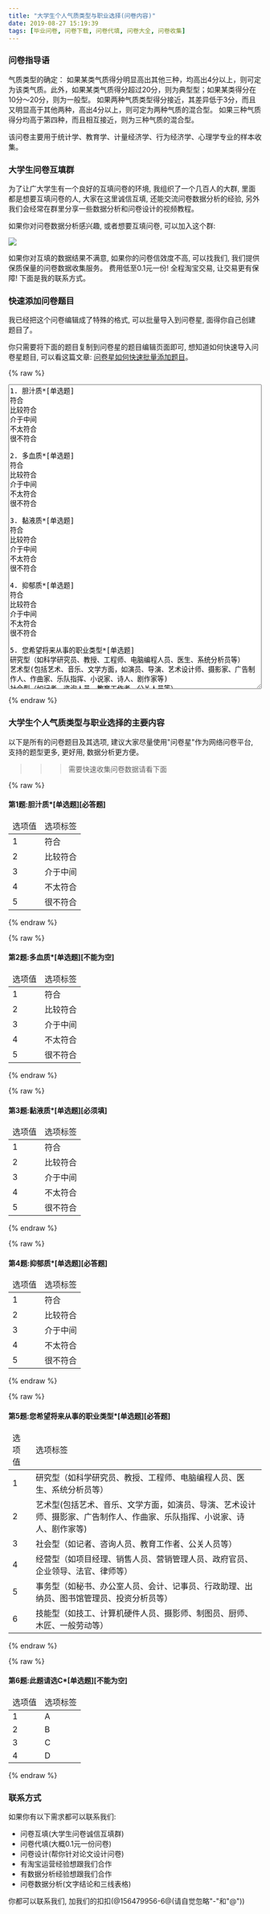 ```yaml
---
title: "大学生个人气质类型与职业选择(问卷内容)"
date: 2019-08-27 15:19:39
tags: [毕业问卷, 问卷下载, 问卷代填, 问卷大全, 问卷收集]
---
```


### 问卷指导语

气质类型的确定：
如果某类气质得分明显高出其他三种，均高出4分以上，则可定为该类气质。此外，如果某类气质得分超过20分，则为典型型；如果某类得分在10分～20分，则为一般型。
如果两种气质类型得分接近，其差异低于3分，而且又明显高于其他两种，高出4分以上，则可定为两种气质的混合型。
如果三种气质得分均高于第四种，而且相互接近，则为三种气质的混合型。

该问卷主要用于统计学、教育学、计量经济学、行为经济学、心理学专业的样本收集。

<!-- more -->


### 大学生问卷互填群

为了让广大学生有一个良好的互填问卷的环境, 我组织了一个几百人的大群, 里面都是想要互填问卷的人, 大家在这里诚信互填, 
还能交流问卷数据分析的经验, 另外我们会经常在群里分享一些数据分析和问卷设计的视频教程。

如果你对问卷数据分析感兴趣, 或者想要互填问卷, 可以加入这个群:

<img src="/images/问卷互填群二维码.png">

如果你对互填的数据结果不满意, 如果你的问卷信效度不高, 可以找我们, 我们提供保质保量的问卷数据收集服务。 
费用低至0.1元一份! 全程淘宝交易, 让交易更有保障! 下面是我的联系方式。



### 快速添加问卷题目

我已经把这个问卷编辑成了特殊的格式, 可以批量导入到问卷星, 面得你自己创建题目了。

你只需要将下面的题目复制到问卷星的题目编辑页面即可, 想知道如何快速导入问卷星题目, 可以看这篇文章: [问卷星如何快速批量添加题目](https://mlln.cn/2019/06/01/%E9%97%AE%E5%8D%B7%E6%98%9F%E5%A6%82%E4%BD%95%E5%BF%AB%E9%80%9F%E6%B7%BB%E5%8A%A0%E6%89%B9%E9%87%8F%E9%A2%98%E7%9B%AE/index.html)。

{% raw %}
<textarea rows="40" style="width: 100%;">1. 胆汁质*[单选题]
符合
比较符合
介于中间
不太符合
很不符合

2. 多血质*[单选题]
符合
比较符合
介于中间
不太符合
很不符合

3. 黏液质*[单选题]
符合
比较符合
介于中间
不太符合
很不符合

4. 抑郁质*[单选题]
符合
比较符合
介于中间
不太符合
很不符合

5. 您希望将来从事的职业类型*[单选题]
研究型（如科学研究员、教授、工程师、电脑编程人员、医生、系统分析员等）
艺术型(包括艺术、音乐、文学方面，如演员、导演、艺术设计师、摄影家、广告制作人、作曲家、乐队指挥、小说家、诗人、剧作家等)
社会型（如记者、咨询人员、教育工作者、公关人员等）
经营型（如项目经理、销售人员、营销管理人员、政府官员、企业领导、法官、律师等）
事务型（如秘书、办公室人员、会计、记事员、行政助理、出纳员、图书馆管理员、投资分析员等）
技能型（如技工、计算机硬件人员、摄影师、制图员、厨师、木匠、一般劳动等）

6. 此题请选C*[单选题]
A
B
C
D</textarea>
{% endraw %}

### 大学生个人气质类型与职业选择的主要内容

以下是所有的问卷题目及其选项, 建议大家尽量使用"问卷星"作为网络问卷平台, 支持的题型更多, 更好用, 数据分析更方便。

>>> 需要快速收集问卷数据请看下面


{% raw %}
<div class="qitem">
<h4>第1题:胆汁质*[单选题][必答题]</h4>

<table class="table">
<thead>
<tr><td>选项值</td><td>选项标签</td></tr>
</thead>
<tbody>
<tr><td>1</td><td>符合</td></tr>
<tr><td>2</td><td>比较符合</td></tr>
<tr><td>3</td><td>介于中间</td></tr>
<tr><td>4</td><td>不太符合</td></tr>
<tr><td>5</td><td>很不符合</td></tr>
</tbody>
</table>

</div>
{% endraw %}


{% raw %}
<div class="qitem">
<h4>第2题:多血质*[单选题][不能为空]</h4>

<table class="table">
<thead>
<tr><td>选项值</td><td>选项标签</td></tr>
</thead>
<tbody>
<tr><td>1</td><td>符合</td></tr>
<tr><td>2</td><td>比较符合</td></tr>
<tr><td>3</td><td>介于中间</td></tr>
<tr><td>4</td><td>不太符合</td></tr>
<tr><td>5</td><td>很不符合</td></tr>
</tbody>
</table>

</div>
{% endraw %}


{% raw %}
<div class="qitem">
<h4>第3题:黏液质*[单选题][必须填]</h4>

<table class="table">
<thead>
<tr><td>选项值</td><td>选项标签</td></tr>
</thead>
<tbody>
<tr><td>1</td><td>符合</td></tr>
<tr><td>2</td><td>比较符合</td></tr>
<tr><td>3</td><td>介于中间</td></tr>
<tr><td>4</td><td>不太符合</td></tr>
<tr><td>5</td><td>很不符合</td></tr>
</tbody>
</table>

</div>
{% endraw %}


{% raw %}
<div class="qitem">
<h4>第4题:抑郁质*[单选题][必答题]</h4>

<table class="table">
<thead>
<tr><td>选项值</td><td>选项标签</td></tr>
</thead>
<tbody>
<tr><td>1</td><td>符合</td></tr>
<tr><td>2</td><td>比较符合</td></tr>
<tr><td>3</td><td>介于中间</td></tr>
<tr><td>4</td><td>不太符合</td></tr>
<tr><td>5</td><td>很不符合</td></tr>
</tbody>
</table>

</div>
{% endraw %}


{% raw %}
<div class="qitem">
<h4>第5题:您希望将来从事的职业类型*[单选题][必答题]</h4>

<table class="table">
<thead>
<tr><td>选项值</td><td>选项标签</td></tr>
</thead>
<tbody>
<tr><td>1</td><td>研究型（如科学研究员、教授、工程师、电脑编程人员、医生、系统分析员等）</td></tr>
<tr><td>2</td><td>艺术型(包括艺术、音乐、文学方面，如演员、导演、艺术设计师、摄影家、广告制作人、作曲家、乐队指挥、小说家、诗人、剧作家等)</td></tr>
<tr><td>3</td><td>社会型（如记者、咨询人员、教育工作者、公关人员等）</td></tr>
<tr><td>4</td><td>经营型（如项目经理、销售人员、营销管理人员、政府官员、企业领导、法官、律师等）</td></tr>
<tr><td>5</td><td>事务型（如秘书、办公室人员、会计、记事员、行政助理、出纳员、图书馆管理员、投资分析员等）</td></tr>
<tr><td>6</td><td>技能型（如技工、计算机硬件人员、摄影师、制图员、厨师、木匠、一般劳动等）</td></tr>
</tbody>
</table>

</div>
{% endraw %}


{% raw %}
<div class="qitem">
<h4>第6题:此题请选C*[单选题][不能为空]</h4>

<table class="table">
<thead>
<tr><td>选项值</td><td>选项标签</td></tr>
</thead>
<tbody>
<tr><td>1</td><td>A</td></tr>
<tr><td>2</td><td>B</td></tr>
<tr><td>3</td><td>C</td></tr>
<tr><td>4</td><td>D</td></tr>
</tbody>
</table>

</div>
{% endraw %}



<!-- ---
title: 心理教育医学的问卷免费下载
date: 2019-05-23 08:59:15
tags: [问卷星, 问卷网, 问卷下载, 问卷互填, 问卷设计, 问卷模板, 毕业问卷, 问卷数据分析, 问卷代填, ]
--- -->

### 联系方式
 
如果你有以下需求都可以联系我们:

- 问卷互填(大学生问卷诚信互填群)
- 问卷代填(大概0.1元一份问卷)
- 问卷设计(帮你针对论文设计问卷)
- 有淘宝运营经验想跟我们合作
- 有数据分析经验想跟我们合作
- 问卷数据分析(文字结论和三线表格)

你都可以联系我们, 加我们的扣扣(@156479956-6@(请自觉忽略"-"和"@"))
